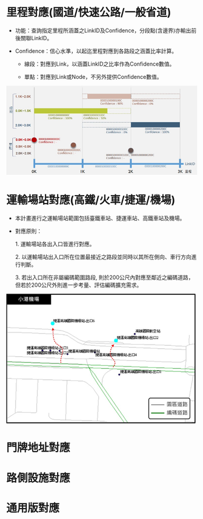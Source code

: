 # 里程對應(國道/快速公路/一般省道)

* 功能：查詢指定里程所涵蓋之LinkID及Confidence，分段點(含邊界)亦輸出前後關聯LinkID。

* Confidence：信心水準，以起迄里程對應到各路段之涵蓋比率計算。

  * 線段：對應到Link，以涵蓋LinkID之比率作為Confidence數值。
  
  * 單點：對應到Link或Node，不另外提供Confidence數值。


![](001.jpg)


# 運輸場站對應(高鐵/火車/捷運/機場)

* 本計畫進行之運輸場站範圍包括臺鐵車站、捷運車站、高鐵車站及機場。

* 對應原則：

  1\. 運輸場站各出入口皆進行對應。
  
  2\. 以運輸場站出入口所在位置最接近之路段並同時以其所在側向、車行方向進行判斷。
  
  3\. 若出入口所在非屬編碼範圍路段, 則於200公尺內對應至鄰近之編碼道路，但若於200公尺外則進一步考量、評估編碼擴充需求。

![](002.jpg)


# 門牌地址對應

# 路側設施對應

# 通用版對應

